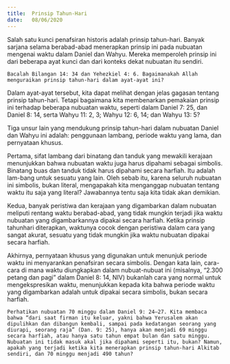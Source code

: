 ```yaml
---
title:  Prinsip Tahun-Hari
date:   08/06/2020
---
```


Salah satu kunci penafsiran historis adalah prinsip tahun-hari. Banyak sarjana selama berabad-abad menerapkan prinsip ini pada nubuatan mengenai waktu dalam Daniel dan Wahyu. Mereka memperoleh prinsip ini dari beberapa ayat kunci dan dari konteks dekat nubuatan itu sendiri. 

`Bacalah Bilangan 14: 34 dan Yehezkiel 4: 6. Bagaimanakah Allah menguraikan prinsip tahun-hari dalam ayat-ayat ini?` 

Dalam ayat-ayat tersebut, kita dapat melihat dengan jelas gagasan tentang prinsip tahun-hari. Tetapi bagaimana kita membenarkan pemakaian prinsip ini terhadap beberapa nubuatan waktu, seperti dalam Daniel 7: 25, dan Daniel 8: 14, serta Wahyu 11: 2, 3; Wahyu 12: 6, 14; dan Wahyu 13: 5? 

Tiga unsur lain yang mendukung prinsip tahun-hari dalam nubuatan Daniel dan Wahyu ini adalah: penggunaan lambang, periode waktu yang lama, dan pernyataan khusus. 

Pertama, sifat lambang dari binatang dan tanduk yang mewakili kerajaan menunjukkan bahwa nubuatan waktu juga harus dipahami sebagai simbolis. Binatang buas dan tanduk tidak harus dipahami secara harfiah. Itu adalah lam-bang untuk sesuatu yang lain. Oleh sebab itu, karena seluruh nubuatan ini simbolis, bukan literal, mengapakah kita menganggap nubuatan tentang waktu itu saja yang literal? Jawabannya tentu saja kita tidak akan demikian. 

Kedua, banyak peristiwa dan kerajaan yang digambarkan dalam nubuatan meliputi rentang waktu berabad-abad, yang tidak mungkin terjadi jika waktu nubuatan yang digambarkannya dipakai secara harfiah. Ketika prinsip tahunhari diterapkan, waktunya cocok dengan peristiwa dalam cara yang sangat akurat, sesuatu yang tidak mungkin jika waktu nubuatan dipakai secara harfiah. 

Akhirnya, pernyataan khusus yang digunakan untuk menunjuk periode waktu ini menyarankan penafsiran secara simbolis. Dengan kata lain, cara-cara di mana waktu diungkapkan dalam nubuat-nubuat ini (misalnya, “2.300 petang dan pagi” dalam Daniel 8: 14, NIV) bukanlah cara yang normal untuk mengekspresikan waktu, menunjukkan kepada kita bahwa periode waktu yang digambarkan adalah untuk dipakai secara simbolis, bukan secara harfiah. 

`Perhatikan nubuatan 70 minggu dalam Daniel 9: 24–27. Kita membaca bahwa “dari saat firman itu keluar, yakni bahwa Yerusalem akan dipulihkan dan dibangun kembali, sampai pada kedatangan seorang yang diurapi, seorang raja” (Dan. 9: 25), hanya akan menjadi 69 minggu secara harfiah, atau hanya satu tahun empat bulan dan satu minggu. Nubuatan ini tidak masuk akal jika dipahami seperti itu, bukan? Namun, apakah yang terjadi ketika kita menerapkan prinsip tahun-hari Alkitab sendiri, dan 70 minggu menjadi 490 tahun?`